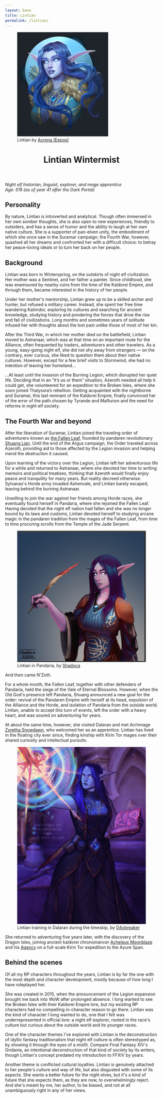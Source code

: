 ```yaml
---
layout: base
title: Lintian
permalink: /lintian/
---
```


<figure class="character-portrait">
<img src="/assets/portraits/lintian.jpg" width="300" height="343" /><figcaption>Lintian by <a href="https://twitter.com/eepoxdraws">Acrona (Eepox)</a></figcaption></figure>
<header class="post-header">
<h1 class="post-title">Lintian Wintermist</h1>
</header>

*Night elf historian, linguist, explorer, and mage apprentice*<br />
*Age: 519 (as of year 41 after the Dark Portal)*

## Personality

By nature, Lintian is introverted and analytical. Though often immersed in her own somber thoughts, she is also open to new experiences, friendly to outsiders, and has a sense of humor and the ability to laugh at her own native culture. She is a supporter of pan-elven unity, the embodiment of which she once saw in the Suramar campaign; the Fourth War, however, quashed all her dreams and confronted her with a difficult choice: to betray her peace-loving ideals or to turn her back on her people.


## Background

Lintian was born in Winterspring, on the outskirts of night elf civilization. Her mother was a Sentinel, and her father a painter. Since childhood, she was enamoured by nearby ruins from the time of the Kaldorei Empire, and through them, became interested in the history of her people.

Under her mother's mentorship, Lintian grew up to be a skilled archer and hunter, but refused a military career. Instead, she spent her free time wandering Kalimdor, exploring its cultures and searching for ancient knowledge, studying history and pondering the forces that drive the rise and fall of civilizations. Long months and sometimes years of solitude infused her with thoughts about the lost past unlike those of most of her kin.

After the Third War, in which her mother died on the battlefield, Lintian moved to Astranaar, which was at that time on an important route for the Alliance, often frequented by traders, adventurers and other travelers. As a young, easy-going night elf, she did not shy away from strangers — on the contrary, ever curious, she liked to question them about their native cultures. However, except for a few brief visits to Stormwind, she had no intention of leaving her homeland...

...At least until the invasion of the Burning Legion, which disrupted her quiet life. Deciding that in an “it’s us or them” situation, Azeroth needed all help it could get, she volunteered for an expedition to the Broken Isles, where she soon joined Thalyssra’s rebellion. Getting acquainted with the nightborne and Suramar, this last remnant of the Kaldorei Empire, finally convinced her of the error of the path chosen by Tyrande and Malfurion and the need for reforms in night elf society.


## The Fourth War and beyond

After the liberation of Suramar, Lintian joined the traveling order of adventurers known as [the Fallen Leaf](https://www.argentarchives.org/node/139010?), founded by pandaren revolutionary [Shuang Lian](https://www.argentarchives.org/node/121892). Until the end of the Argus campaign, the Order traveled across Azeroth, providing aid to those affected by the Legion invasion and helping mend the destruction it caused.

Upon learning of the victory over the Legion, Lintian left her adventurous life for a while and returned to Astranaar, where she devoted her time to writing memoirs and political treatises, thinking that Azeroth would finally enjoy peace and tranquility for many years. But reality decreed otherwise. Sylvanas's Horde army invaded Ashenvale, and Lintian barely escaped, leaving behind the burning Astranaar.

Unwilling to join the war against her friends among Horde races, she eventually found herself in Pandaria, where she rejoined the Fallen Leaf. Having decided that the night elf nation had fallen and she was no longer bound by its laws and customs, Lintian devoted herself to studying arcane magic in the pandaren tradition from the mages of the Fallen Leaf, from time to time procuring scrolls from the Temple of the Jade Serpent.

<figure class="character-art">
<img src="/assets/art/lintian/lintian_by_shadoca.jpg" /><figcaption>Lintian in Pandaria, by <a href="https://shadoca.carrd.co/">Shadoca</a></figcaption></figure>

And then came N'Zoth.

For a whole month, the Fallen Leaf, together with other defenders of Pandaria, held the siege of the Vale of Eternal Blossoms. However, when the Old God's presence left Pandaria, Shuang announced a new goal for the order: revival of the Pandaren Empire with herself at its head, expulsion of the Alliance and the Horde, and isolation of Pandaria from the outside world. Lintian, unable to accept this turn of events, left the order with a heavy heart, and was soured on adventuring for years.

At about the same time, however, she visited Dalaran and met Archmage <a href="https://www.argentarchives.org/node/112241">Zyretha Snowdawn</a>, who welcomed her as an apprentice. Lintian has lived in the floating city ever since, finding kinship with Kirin Tor mages over their shared curiosity and intellectual pursuits.

<figure class="character-art">
<img src="/assets/art/lintian/lintian_by_daybreaker.jpg" /><figcaption>Lintian training in Dalaran during the timeskip, by <a href="https://twitter.com/D4YBREAKER">D4ybreaker</a></figcaption></figure>

She returned to adventuring five years later, with the discovery of the Dragon Isles, joining ancient kaldorei chronomancer <a href="https://www.argentarchives.org/node/229149">Acheleus Moonblaze</a> and his [Agency](https://www.argentarchives.org/node/235223) on a full-scale Kirin Tor expedition to the Azure Span.


## Behind the scenes

Of all my RP characters throughout the years, Lintian is by far the one with the most depth and character development, mostly because of how long I have roleplayed her.

She was created in 2015, when the announcement of the Legion expansion brought me back into WoW after prolonged absence. I long wanted to see the Broken Isles with their Kaldorei Empire lore, but my existing RP characters had no compelling in-character reason to go there. Lintian was the kind of character I long wanted to do, one that I felt was underrepresented in official lore: a night elf explorer, rooted in the race's culture but curious about the outside world and its younger races.

One of the character themes I've explored with Lintian is the deconstruction of idyllic fantasy traditionalism that night elf culture is often stereotyped as, by showing it through the eyes of a misfit. Compare Final Fantasy XIV's Gridania, an intentional deconstruction of that kind of society by its writers, though Lintian's concept predated my introduction to FFXIV by years.

Another theme is conflicted cultural loyalties. Lintian is genuinely attached to her people's culture and way of life, but also disgusted with some of its aspects. She wants a better future for the night elves, but it's a kind of future that she expects them, as they are now, to overwhelmingly reject. And she's meant by me, her author, to be biased, and not at all unambiguously right in any of her views.
